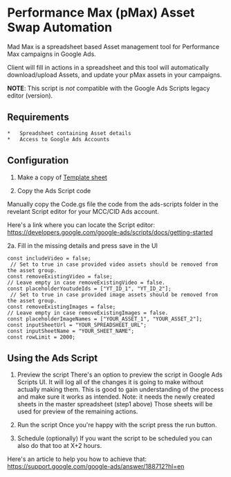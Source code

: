 # Performance Max (pMax) Asset Swap Automation

Mad Max is a spreadsheet based Asset management tool for Performance Max campaigns in Google Ads.

Client will fill in actions in a spreadsheet and this tool will automatically
download/upload Assets, and update your pMax assets in your campaigns.

**NOTE**: This script is _not_ compatible with the Google Ads Scripts legacy editor (version).

## Requirements
    *   Spreadsheet containing Asset details
    *   Access to Google Ads Accounts

## Configuration
1.  Make a copy of [Template sheet](https://docs.google.com/spreadsheets/d/1powA-U1aq3c2t4B5eSZ6NrthKlw45LhvYYc_GZAs4ns/copy)

2. Copy the Ads Script code

Manually copy the Code.gs file the code from the ads-scripts folder in the revelant Script editor for your MCC/CID Ads account.

Here's a link where you can locate the Script editor: https://developers.google.com/google-ads/scripts/docs/getting-started

2a. Fill in the missing details and press save in the UI
```
const includeVideo = false;
 // Set to true in case provided video assets should be removed from the asset group.
const removeExistingVideo = false;
// Leave empty in case removeExistingVideo = false.
const placeholderYoutudeIds = ["YT_ID_1", "YT_ID_2"];
 // Set to true in case provided image assets should be removed from the asset group.
const removeExistingImages = false;
// Leave empty in case removeExistingImages = false.
const placeholderImageNames = ["YOUR_ASSET_1", "YOUR_ASSET_2"];
const inputSheetUrl = "YOUR_SPREADSHEET_URL";
const inputSheetName = "YOUR_SHEET_NAME";
const rowLimit = 2000;
```


## Using the Ads Script
1. Preview the script
There's an option to preview the script in Google Ads Scripts UI.
It will log all of the changes it is going to make without actually making them.
This is good to gain understanding of the process and make sure it works as intended.
Note: it needs the newly created sheets in the master spreadsheet (step1 above)
Those sheets will be used for preview of the remaining actions.

2. Run the script
Once you're happy with the script press the run button.

3. Schedule (optionally)
If you want the script to be scheduled you can also do that too at X+2 hours.

Here's an article to help you how to achieve that: https://support.google.com/google-ads/answer/188712?hl=en
